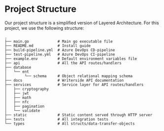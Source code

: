 # Project Structure

Our project structure is a simplified version of Layered Architecture. For this project, we use the following structure:

````
.
├── main.go			    # Main go executable file
├── README.md			# Install guide
├── build-pipeline.yml	# Azure DevOps CD-pipeline
├── test-pipeline.yml	# Azure DevOps CI-pipeline
├── example.env			# Default environment variables file
├── api				    # All the API routes/handlers
├── database
│   └── ent
│        └── schema		# Object relational mapping schema
├── docs				# Writerside API documentation
├── services			# Service layer for API routes/handlers
│   ├── cryptography
│   ├── jwt
│   ├── math
│   ├── nfc
│   ├── pagination
│   └── validate
├── static        		# Static content served through HTTP server
├── tests				# All integration tests
└── types				# All structs/data-transfer-objects
````